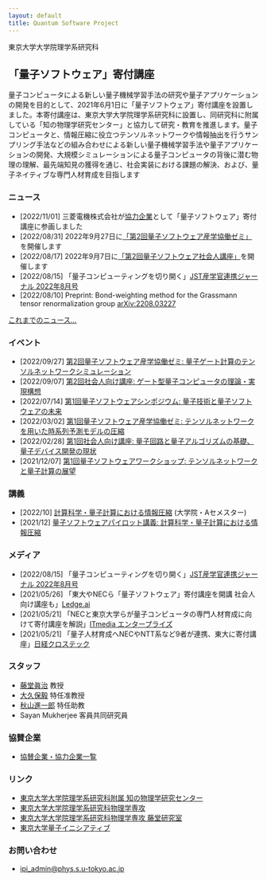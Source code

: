 ```yaml
---
layout: default
title: Quantum Software Project
---
```


東京大学大学院理学系研究科
##  「量子ソフトウェア」寄付講座

量子コンピュータによる新しい量子機械学習手法の研究や量子アプリケーションの開発を目的として、2021年6月1日に「量子ソフトウェア」寄付講座を設置しました。本寄付講座は、東京大学大学院理学系研究科に設置し、同研究科に附属している「知の物理学研究センター」と協力して研究・教育を推進します。量子コンピュータと、情報圧縮に役立つテンソルネットワークや情報抽出を行うサンプリング手法などの組み合わせによる新しい量子機械学習手法や量子アプリケーションの開発、大規模シミュレーションによる量子コンピュータの背後に潜む物理の理解、最先端知見の獲得を通じ、社会実装における課題の解決、および、量子ネイティブな専門人材育成を目指します

### ニュース

* [2022/11/01] 三菱電機株式会社が[協力企業](sponsor)として「量子ソフトウェア」寄付講座に参画しました
* [2022/08/31] 2022年9月27日に[「第2回量子ソフトウェア産学協働ゼミ」](joint202209)を開催します
* [2022/08/17] 2022年9月7日に[「第2回量子ソフトウェア社会人講座」](openseminar202209)を開催します
* [2022/08/15] 「量子コンピューティングを切り開く」[JST産学官連携ジャーナル 2022年8月号](https://www.jst.go.jp/tt/journal/journal_contents/2022/08/2208-04_article.html)
* [2022/08/10] Preprint: Bond-weighting method for the Grassmann tensor renormalization group [arXiv:2208.03227](https://arxiv.org/abs/2208.03227)

[これまでのニュース...](news.md)


### イベント

* [2022/09/27] [第2回量子ソフトウェア産学協働ゼミ: 量子ゲート計算のテンソルネットワークシミュレーション](joint202209)
* [2022/09/07] [第2回社会人向け講座: ゲート型量子コンピュータの理論・実現構想](openseminar202209)
* [2022/07/14] [第1回量子ソフトウェアシンポジウム:  量子技術と量子ソフトウェアの未来](symposium202207)
* [2022/03/02] [第1回量子ソフトウェア産学協働ゼミ: テンソルネットワークを用いた時系列予測モデルの圧縮](joint202203)
* [2022/02/28] [第1回社会人向け講座: 量子回路と量子アルゴリズムの基礎、量子デバイス開発の現状](openseminar202202)
* [2021/12/07] [第1回量子ソフトウェアワークショップ: テンソルネットワークと量子計算の展望](workshop202112)

### 講義

* [2022/10] [計算科学・量子計算における情報圧縮](https://catalog.he.u-tokyo.ac.jp/detail?code=3752-094&year=2022) (大学院・Aセメスター)
* [2021/12] [量子ソフトウェアパイロット講義: 計算科学・量子計算における情報圧縮](https://github.com/utokyo-qsw/data-compression)

### メディア

* [2022/08/15] 「量子コンピューティングを切り開く」[JST産学官連携ジャーナル 2022年8月号](https://www.jst.go.jp/tt/journal/journal_contents/2022/08/2208-04_article.html)
* [2021/05/26] 「東大やNECら「量子ソフトウェア」寄付講座を開講 社会人向け講座も」[Ledge.ai](https://ledge.ai/u-tokyo-quantum-software/)
* [2021/05/21] 「NECと東京大学らが量子コンピュータの専門人材育成に向けて寄付講座を解説」[ITmedia エンタープライズ](https://www.itmedia.co.jp/enterprise/articles/2105/25/news041.html)
* [2021/05/21] 「量子人材育成へNECやNTT系など9者が連携、東大に寄付講座」[日経クロステック](https://xtech.nikkei.com/atcl/nxt/column/18/01537/00083/)

### スタッフ

* [藤堂眞治](https://exa.phys.s.u-tokyo.ac.jp/ja/members/wistaria) 教授
* [大久保毅](https://tsuyoshi-okubo.com) 特任准教授
* [秋山進一郎](https://akiyama-es.github.io/index.html) 特任助教
* Sayan Mukherjee 客員共同研究員

### 協賛企業

* [協賛企業・協力企業一覧](sponsor)

### リンク

* [東京大学大学院理学系研究科附属 知の物理学研究センター](https://www.phys.s.u-tokyo.ac.jp/lp/ipi/)
* [東京大学大学院理学系研究科物理学専攻](https://www.phys.s.u-tokyo.ac.jp/)
* [東京大学大学院理学系研究科物理学専攻 藤堂研究室](https://exa.phys.s.u-tokyo.ac.jp/)
* [東京大学量子イニシアティブ](https://www.u-tokyo.ac.jp/adm/fsi/ja/projects/quantum/project_00066.html)

### お問い合わせ

* [ipi_admin@phys.s.u-tokyo.ac.jp](mailto:ipi_admin@phys.s.u-tokyo.ac.jp)
